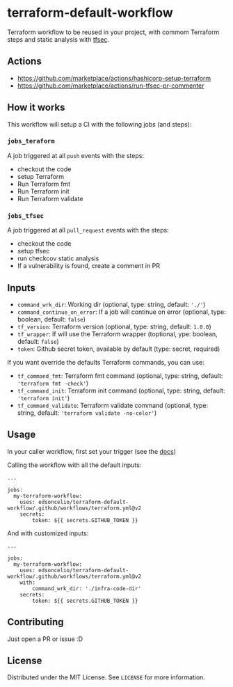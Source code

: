 # terraform-default-workflow
Terraform workflow to be reused in your project, with commom Terraform steps and static analysis with [tfsec](https://github.com/aquasecurity/tfsec).

## Actions
* https://github.com/marketplace/actions/hashicorp-setup-terraform
* https://github.com/marketplace/actions/run-tfsec-pr-commenter



## How it works

This workflow will setup a CI with the following jobs (and steps):

### `jobs_teraform`
A job triggered at all `push` events with the steps:
* checkout the code
* setup Terraform
* Run Terraform fmt
* Run Terraform init
* Run Terraform validate

### `jobs_tfsec`
A job triggered at all `pull_request` events with the steps:
* checkout the code
* setup tfsec
* run checkcov static analysis
* If a vulnerability is found, create a comment in PR


## Inputs

* `command_wrk_dir`: Working dir (optional, type: string, default: `'./'`)
* `command_continue_on_error`: If a job will continue on error (optional, type: boolean, default: `false`)
* `tf_version`: Terraform version (optional, type: string, default: `1.0.0`)
* `tf_wrapper`: If will use the Terraform wrapper (toptional, ype: boolean, default: `false`)
* `token`: Github secret token, available by default (type: secret, required)

If you want override the defaults Terraform commands, you can use:
* `tf_command_fmt`: Terraform fmt command (optional, type: string, default: `'terraform fmt -check'`)
* `tf_command_init`: Terraform init command (optional, type: string, default: `'terraform init'`)
* `tf_command_validate`: Terraform validate command (optional, type: string, default: `'terraform validate -no-color'`)



## Usage
In your caller workflow, first set your trigger (see the [docs](https://docs.github.com/en/actions/learn-github-actions/events-that-trigger-workflows))

Calling the workflow with all the default inputs:
```
...

jobs:
  my-terraform-workflow:
    uses: edsoncelio/terraform-default-workflow/.github/workflows/terraform.yml@v2
    secrets:
        token: ${{ secrets.GITHUB_TOKEN }}
```
And with customized inputs:
```
...

jobs:
  my-terraform-workflow:
    uses: edsoncelio/terraform-default-workflow/.github/workflows/terraform.yml@v2
    with:
        command_wrk_dir: './infra-code-dir'
    secrets:
        token: ${{ secrets.GITHUB_TOKEN }}
```


## Contributing
Just open a PR or issue :D

## License
Distributed under the MIT License. See `LICENSE` for more information.
